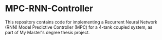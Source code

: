 # MPC-RNN-Controller
This repository contains code for implementing a Recurrent Neural Network (RNN) Model Predictive Controller (MPC) for a 4-tank coupled system, as part of My Master's degree thesis project.

